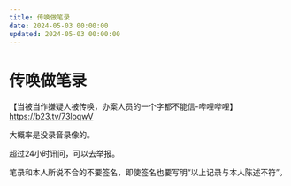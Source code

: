 ```yaml
---
title: 传唤做笔录
date: 2024-05-03 00:00:00
updated: 2024-05-03 00:00:00
---
```


# 传唤做笔录

【当被当作嫌疑人被传唤，办案人员的一个字都不能信-哔哩哔哩】 https://b23.tv/73loqwV

大概率是没录音录像的。

超过24小时讯问，可以去举报。

笔录和本人所说不合的不要签名，即使签名也要写明“以上记录与本人陈述不符”。

